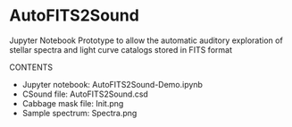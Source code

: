 # AutoFITS2Sound
Jupyter Notebook Prototype to allow the automatic auditory exploration of stellar spectra and light curve catalogs stored in FITS format

CONTENTS
- Jupyter notebook: AutoFITS2Sound-Demo.ipynb
- CSound file: AutoFITS2Sound.csd
- Cabbage mask file: Init.png
- Sample spectrum: Spectra.png
